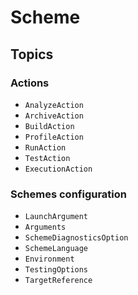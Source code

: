 # Scheme

## Topics

### Actions

- ``AnalyzeAction``
- ``ArchiveAction``
- ``BuildAction``
- ``ProfileAction``
- ``RunAction``
- ``TestAction``
- ``ExecutionAction``

### Schemes configuration

- ``LaunchArgument``
- ``Arguments``
- ``SchemeDiagnosticsOption``
- ``SchemeLanguage``
- ``Environment``
- ``TestingOptions``
- ``TargetReference``

